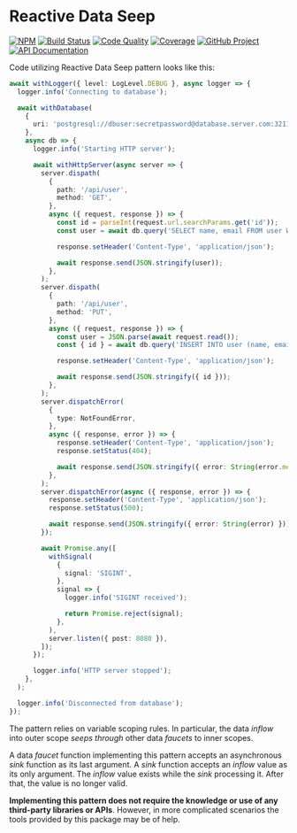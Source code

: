 # Reactive Data Seep

[![NPM][npm-image]][npm-url]
[![Build Status][build-status-img]][build-status-link]
[![Code Quality][quality-img]][quality-link]
[![Coverage][coverage-img]][coverage-link]
[![GitHub Project][github-image]][github-url]
[![API Documentation][api-docs-image]][api documentation]

Code utilizing Reactive Data Seep pattern looks like this:

```typescript
await withLogger({ level: LogLevel.DEBUG }, async logger => {
  logger.info('Connecting to database');

  await withDatabase(
    {
      uri: 'postgresql://dbuser:secretpassword@database.server.com:3211/mydb',
    },
    async db => {
      logger.info('Starting HTTP server');

      await withHttpServer(async server => {
        server.dispath(
          {
            path: '/api/user',
            method: 'GET',
          },
          async ({ request, response }) => {
            const id = parseInt(request.url.searchParams.get('id'));
            const user = await db.query('SELECT name, email FROM user WHERE id = :id', { id });

            response.setHeader('Content-Type', 'application/json');

            await response.send(JSON.stringify(user));
          },
        );
        server.dispath(
          {
            path: '/api/user',
            method: 'PUT',
          },
          async ({ request, response }) => {
            const user = JSON.parse(await request.read());
            const { id } = await db.query('INSERT INTO user (name, email) VALUES (:name, :email) RETURNING id', user);

            response.setHeader('Content-Type', 'application/json');

            await response.send(JSON.stringify({ id }));
          },
        );
        server.dispatchError(
          {
            type: NotFoundError,
          },
          async ({ response, error }) => {
            response.setHeader('Content-Type', 'application/json');
            response.setStatus(404);

            await response.send(JSON.stringify({ error: String(error.message) }));
          },
        );
        server.dispatchError(async ({ response, error }) => {
          response.setHeader('Content-Type', 'application/json');
          response.setStatus(500);

          await response.send(JSON.stringify({ error: String(error) }));
        });

        await Promise.any([
          withSignal(
            {
              signal: 'SIGINT',
            },
            signal => {
              logger.info('SIGINT received');

              return Promise.reject(signal);
            },
          ),
          server.listen({ post: 8080 }),
        ]);
      });

      logger.info('HTTP server stopped');
    },
  );

  logger.info('Disconnected from database');
});
```

The pattern relies on variable scoping rules. In particular, the data _inflow_ into outer scope _seeps through_ other
data _faucets_ to inner scopes.

A data _faucet_ function implementing this pattern accepts an asynchronous _sink_ function as its last argument.
A _sink_ function accepts an _inflow_ value as its only argument. The _inflow_ value exists while the _sink_ processing
it. After that, the value is no longer valid.

**Implementing this pattern does not require the knowledge or use of any third-party libraries or APIs**. However,
in more complicated scenarios the tools provided by this package may be of help.

[npm-image]: https://img.shields.io/npm/v/data-seep.svg?logo=npm
[npm-url]: https://www.npmjs.com/package/data-seep
[build-status-img]: https://github.com/proc7ts/data-seep/workflows/Build/badge.svg
[build-status-link]: https://github.com/proc7ts/data-seep/actions?query=workflow:Build
[quality-img]: https://app.codacy.com/project/badge/Grade/7b713de99b284eb1960b7b3ad9abf730
[quality-link]: https://app.codacy.com/gh/proc7ts/data-seep/dashboard?utm_source=gh&utm_medium=referral&utm_content=&utm_campaign=Badge_grade
[coverage-img]: https://app.codacy.com/project/badge/Coverage/7b713de99b284eb1960b7b3ad9abf730
[coverage-link]: https://app.codacy.com/gh/proc7ts/data-seep/dashboard?utm_source=gh&utm_medium=referral&utm_content=&utm_campaign=Badge_coverage
[github-image]: https://img.shields.io/static/v1?logo=github&label=GitHub&message=project&color=informational
[github-url]: https://github.com/proc7ts/data-seep
[api-docs-image]: https://img.shields.io/static/v1?logo=typescript&label=API&message=docs&color=informational
[api documentation]: https://proc7ts.github.io/data-seep/

